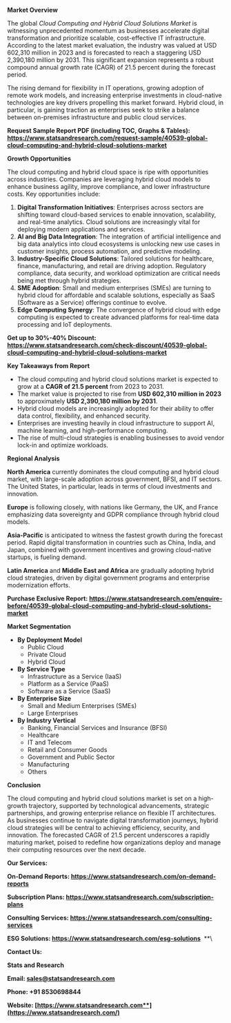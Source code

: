 ﻿**Market Overview**

The global *Cloud Computing and Hybrid Cloud Solutions Market* is witnessing unprecedented momentum as businesses accelerate digital transformation and prioritize scalable, cost-effective IT infrastructure. According to the latest market evaluation, the industry was valued at USD 602,310 million in 2023 and is forecasted to reach a staggering USD 2,390,180 million by 2031. This significant expansion represents a robust compound annual growth rate (CAGR) of 21.5 percent during the forecast period.

The rising demand for flexibility in IT operations, growing adoption of remote work models, and increasing enterprise investments in cloud-native technologies are key drivers propelling this market forward. Hybrid cloud, in particular, is gaining traction as enterprises seek to strike a balance between on-premises infrastructure and public cloud services.

**Request Sample Report PDF (including TOC, Graphs & Tables): <https://www.statsandresearch.com/request-sample/40539-global-cloud-computing-and-hybrid-cloud-solutions-market>**

**Growth Opportunities**

The cloud computing and hybrid cloud space is ripe with opportunities across industries. Companies are leveraging hybrid cloud models to enhance business agility, improve compliance, and lower infrastructure costs. Key opportunities include:

1. **Digital Transformation Initiatives**: Enterprises across sectors are shifting toward cloud-based services to enable innovation, scalability, and real-time analytics. Cloud solutions are increasingly vital for deploying modern applications and services.
1. **AI and Big Data Integration**: The integration of artificial intelligence and big data analytics into cloud ecosystems is unlocking new use cases in customer insights, process automation, and predictive modeling.
1. **Industry-Specific Cloud Solutions**: Tailored solutions for healthcare, finance, manufacturing, and retail are driving adoption. Regulatory compliance, data security, and workload optimization are critical needs being met through hybrid strategies.
1. **SME Adoption**: Small and medium enterprises (SMEs) are turning to hybrid cloud for affordable and scalable solutions, especially as SaaS (Software as a Service) offerings continue to evolve.
1. **Edge Computing Synergy**: The convergence of hybrid cloud with edge computing is expected to create advanced platforms for real-time data processing and IoT deployments.

**Get up to 30%-40% Discount: <https://www.statsandresearch.com/check-discount/40539-global-cloud-computing-and-hybrid-cloud-solutions-market>**

**Key Takeaways from Report**

- The cloud computing and hybrid cloud solutions market is expected to grow at a **CAGR of 21.5 percent** from 2023 to 2031.
- The market value is projected to rise from **USD 602,310 million in 2023** to approximately **USD 2,390,180 million by 2031**.
- Hybrid cloud models are increasingly adopted for their ability to offer data control, flexibility, and enhanced security.
- Enterprises are investing heavily in cloud infrastructure to support AI, machine learning, and high-performance computing.
- The rise of multi-cloud strategies is enabling businesses to avoid vendor lock-in and optimize workloads.

**Regional Analysis**

**North America** currently dominates the cloud computing and hybrid cloud market, with large-scale adoption across government, BFSI, and IT sectors. The United States, in particular, leads in terms of cloud investments and innovation.

**Europe** is following closely, with nations like Germany, the UK, and France emphasizing data sovereignty and GDPR compliance through hybrid cloud models.

**Asia-Pacific** is anticipated to witness the fastest growth during the forecast period. Rapid digital transformation in countries such as China, India, and Japan, combined with government incentives and growing cloud-native startups, is fueling demand.

**Latin America** and **Middle East and Africa** are gradually adopting hybrid cloud strategies, driven by digital government programs and enterprise modernization efforts.

**Purchase Exclusive Report: <https://www.statsandresearch.com/enquire-before/40539-global-cloud-computing-and-hybrid-cloud-solutions-market>**

**Market Segmentation**

- **By Deployment Model**
  - Public Cloud
  - Private Cloud
  - Hybrid Cloud
- **By Service Type**
  - Infrastructure as a Service (IaaS)
  - Platform as a Service (PaaS)
  - Software as a Service (SaaS)
- **By Enterprise Size**
  - Small and Medium Enterprises (SMEs)
  - Large Enterprises
- **By Industry Vertical**
  - Banking, Financial Services and Insurance (BFSI)
  - Healthcare
  - IT and Telecom
  - Retail and Consumer Goods
  - Government and Public Sector
  - Manufacturing
  - Others

**Conclusion**

The cloud computing and hybrid cloud solutions market is set on a high-growth trajectory, supported by technological advancements, strategic partnerships, and growing enterprise reliance on flexible IT architectures. As businesses continue to navigate digital transformation journeys, hybrid cloud strategies will be central to achieving efficiency, security, and innovation. The forecasted CAGR of 21.5 percent underscores a rapidly maturing market, poised to redefine how organizations deploy and manage their computing resources over the next decade.

**Our Services:** 

**On-Demand Reports: <https://www.statsandresearch.com/on-demand-reports>** 

**Subscription Plans: <https://www.statsandresearch.com/subscription-plans>** 

**Consulting Services: <https://www.statsandresearch.com/consulting-services>** 

**ESG Solutions: <https://www.statsandresearch.com/esg-solutions>** 
**\


**Contact Us:** 

**Stats and Research** 

**Email: <sales@statsandresearch.com>** 

**Phone: +91 8530698844** 

**Website: [https://www.statsandresearch.com**](https://www.statsandresearch.com/)**

